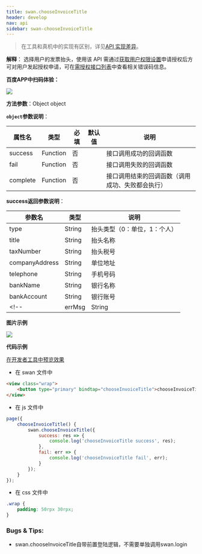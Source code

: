 ```yaml
---
title: swan.chooseInvoiceTitle
header: develop
nav: api
sidebar: swan-chooseInvoiceTitle
---
```

 

> 在工具和真机中的实现有区别，详见[API 实现差异](https://smartapp.baidu.com/docs/develop/devtools/diff/)。

**解释**： 选择用户的发票抬头，使用该 API 需通过[获取用户权限设置](http://smartprogram.baidu.com/docs/develop/api/open/authorize_set/)申请授权后方可对用户发起授权申请，可在[需授权接口列表](http://smartprogram.baidu.com/docs/develop/api/open/authorize_list/)中查看相关错误码信息。

**百度APP中扫码体验：**

<img src="https://b.bdstatic.com/miniapp/assets/images/doc_demo/chooseInvoiceTitle.png"  class="demo-qrcode-image" />

**方法参数**：Object object

**`object`参数说明**：

|属性名 |类型  |必填 | 默认值 |说明|
|---- | ---- | ---- | ----|----|
|success | Function |  否  | | 接口调用成功的回调函数|
|fail   | Function  |  否  | | 接口调用失败的回调函数|
|complete  |  Function  |  否 | |  接口调用结束的回调函数（调用成功、失败都会执行）|

**success返回参数说明**：

|参数名 |类型 | 说明|
|---- | ---- | ---- |
|type|    String|  抬头类型（0：单位，1：个人）|
|title|   String|  抬头名称|
|taxNumber|   String|  抬头税号|
|companyAddress|  String|  单位地址|
|telephone|   String|  手机号码|
|bankName|    String|  银行名称|
|bankAccount| String|  银行账号|
<!-- |errMsg|  String|  接口调用结果| -->

**图片示例**

<div class="m-doc-custom-examples">
    <div class="m-doc-custom-examples-correct">
        <img src="https://b.bdstatic.com/miniapp/images/chooseInvoiceTitle.gif">
    </div>
    <div class="m-doc-custom-examples-correct">
        <img src=" ">
    </div>
    <div class="m-doc-custom-examples-correct">
        <img src=" ">
    </div>     
</div>


**代码示例**

<a href="swanide://fragment/cc76d7bff883f25aae817297814658931559043491920" title="在开发者工具中预览效果" target="_self">在开发者工具中预览效果</a>

* 在 swan 文件中

```html
<view class="wrap">
    <button type="primary" bindtap="chooseInvoiceTitle">chooseInvoiceTitle</button>
</view>
```

* 在 js 文件中

```js
page({
    chooseInvoiceTitle() {
        swan.chooseInvoiceTitle({
            success: res => {
                console.log('chooseInvoiceTitle success', res);
            },
            fail: err => {
                console.log('chooseInvoiceTitle fail', err);
            }
        });
    }
});
```
* 在 css 文件中

```css
.wrap {
    padding: 50rpx 30rpx;
}
```


### Bugs & Tips:

- swan.chooseInvoiceTitle自带前置登陆逻辑，不需要单独调用swan.login


 
